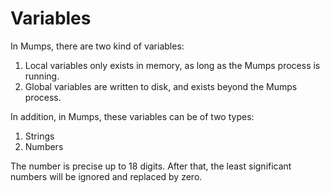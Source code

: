 # Variables

In Mumps, there are two kind of variables:

1. Local variables only exists in memory, as long as the Mumps process is
   running.
1. Global variables are written to disk, and exists beyond the Mumps process.

In addition, in Mumps, these variables can be of two types:

1. Strings
1. Numbers

The number is precise up to 18 digits. After that, the least significant
numbers will be ignored and replaced by zero.
